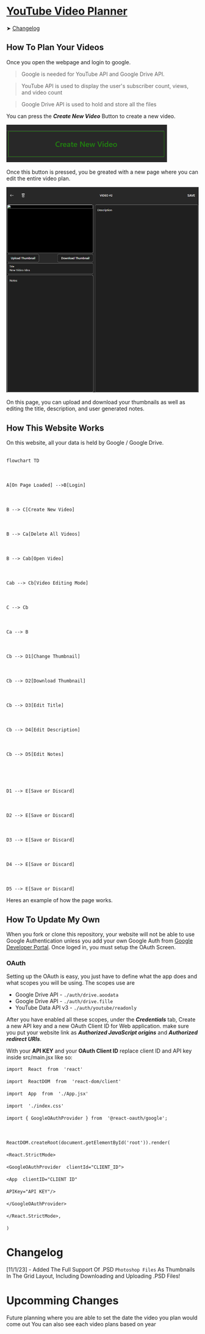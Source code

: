 

# [YouTube Video Planner](https://chezyname.github.io/YouTubePlanner/)

➤ [Changelog](#changelog)

## How To Plan Your Videos

Once you open the webpage and login to google.

> Google is needed for YouTube API and Google Drive API.

> YouTube API is used to display the user's subscriber count, views, and video count

>Google Drive API is used to hold and store all the files

  

You can press the ***Create New Video*** Button to create a new video.

![Create New Video Button](https://raw.githubusercontent.com/ChezyName/YouTubePlanner/main/Images/CreateNewVideoButton.png)

  

Once this button is pressed, you be greated with a new page where you can edit the entire video plan.

  

![Create New Video Button](https://raw.githubusercontent.com/ChezyName/YouTubePlanner/main/Images/PlannedVideo.png)

On this page, you can upload and download your thumbnails as well as editing the title, description, and user generated notes.

## How This Website Works

On this website, all your data is held by Google / Google Drive.

  

```mermaid

flowchart TD

  

A[On Page Loaded] -->B[Login]

  

B --> C[Create New Video]

  

B --> Ca[Delete All Videos]

  

B --> Cab[Open Video]

  

Cab --> Cb[Video Editing Mode]

  

C --> Cb

  

Ca --> B

  

Cb --> D1[Change Thumbnail]

  

Cb --> D2[Download Thumbnail]

  

Cb --> D3[Edit Title]

  

Cb --> D4[Edit Description]

  

Cb --> D5[Edit Notes]

  

  

D1 --> E[Save or Discard]

  

D2 --> E[Save or Discard]

  

D3 --> E[Save or Discard]

  

D4 --> E[Save or Discard]

  

D5 --> E[Save or Discard]

```

  

Heres an example of how the page works.

  

## How To Update My Own

When you fork or clone this repository, your website will not be able to use Google Authentication unless you add your own Google Auth from [Google Developer Portal](https://console.cloud.google.com/).  Once loged in, you must setup the OAuth Screen.

### OAuth
Setting up the OAuth is easy, you just have to define what the app does and what scopes you will be using. The scopes use are

- Google Drive API - `./auth/drive.aoodata`
- Google Drive API - `./auth/drive.fille`
- YouTube Data API v3 - `./auth/youtube/readonly`

After you have enabled all these scopes, under the ***Credentials*** tab, Create a new API key and a new OAuth Client ID for Web application. make sure you put your website link as ***Authorized JavaScript origins*** and ***Authorized redirect URIs***.

With your **API KEY** and your **OAuth Client ID**
replace client ID and API key inside src/main.jsx
like so:

```
import  React  from  'react'

import  ReactDOM  from  'react-dom/client'

import  App  from  './App.jsx'

import  './index.css'

import { GoogleOAuthProvider } from  '@react-oauth/google';

  

ReactDOM.createRoot(document.getElementById('root')).render(

<React.StrictMode>

<GoogleOAuthProvider  clientId="CLIENT_ID">

<App  clientID="CLIENT ID"

APIKey="API KEY"/>

</GoogleOAuthProvider>

</React.StrictMode>,

)
```

# Changelog
[11/1/23] - Added The Full Support Of .PSD `Photoshop Files` As Thumbnails In The Grid Layout, Including Downloading and Uploading .PSD Files!

# Upcomming Changes
Future planning where you are able to set the date the video you plan would come out
You can also see each video plans based on year